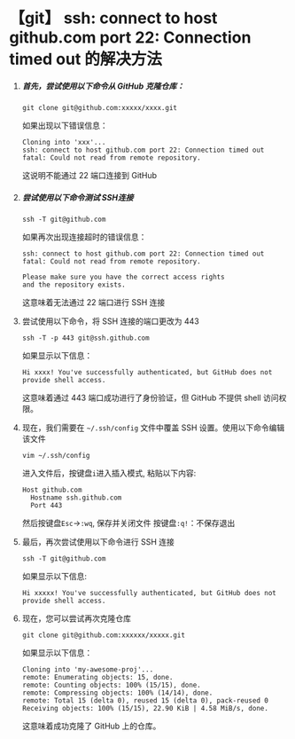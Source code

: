 # 【git】 ssh: connect to host github.com port 22: Connection timed out 的解决方法

1. ##### 首先，尝试使用以下命令从 GitHub 克隆仓库：

   ```
   git clone git@github.com:xxxxx/xxxx.git
   ```

   如果出现以下错误信息：

   ```
   Cloning into 'xxx'...
   ssh: connect to host github.com port 22: Connection timed out
   fatal: Could not read from remote repository.
   ```

   这说明不能通过 22 端口连接到 GitHub

2. ##### 尝试使用以下命令测试 SSH连接

   ```
   ssh -T git@github.com
   ```

   如果再次出现连接超时的错误信息：

   ```
   ssh: connect to host github.com port 22: Connection timed out
   fatal: Could not read from remote repository.
   
   Please make sure you have the correct access rights
   and the repository exists.
   ```

   这意味着无法通过 22 端口进行 SSH 连接

3. 尝试使用以下命令，将 SSH 连接的端口更改为 443

   

   ```
   ssh -T -p 443 git@ssh.github.com
   ```

   如果显示以下信息：

   ```
   Hi xxxx! You've successfully authenticated, but GitHub does not provide shell access.
   ```

   这意味着通过 443 端口成功进行了身份验证，但 GitHub 不提供 shell 访问权限。

4. 现在，我们需要在 `~/.ssh/config` 文件中覆盖 SSH 设置。使用以下命令编辑该文件

   ```
   vim ~/.ssh/config
   ```

   进入文件后，按键盘`i`进入插入模式, 粘贴以下内容:

   ```
   Host github.com
     Hostname ssh.github.com
     Port 443
   ```

   然后按键盘`Esc`→`:wq`, 保存并关闭文件
   按键盘`:q!`：不保存退出

5. 最后，再次尝试使用以下命令进行 SSH 连接

   ```
   ssh -T git@github.com
   ```

   如果显示以下信息:

   ```
   Hi xxxxx! You've successfully authenticated, but GitHub does not provide shell access.
   ```

6. 现在，您可以尝试再次克隆仓库

   ```
   git clone git@github.com:xxxxxx/xxxxx.git
   ```

   如果显示以下信息：

   ```
   Cloning into 'my-awesome-proj'...
   remote: Enumerating objects: 15, done.
   remote: Counting objects: 100% (15/15), done.
   remote: Compressing objects: 100% (14/14), done.
   remote: Total 15 (delta 0), reused 15 (delta 0), pack-reused 0
   Receiving objects: 100% (15/15), 22.90 KiB | 4.58 MiB/s, done.
   ```

   这意味着成功克隆了 GitHub 上的仓库。

